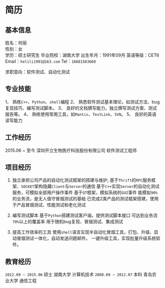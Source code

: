 # 简历

## 基本信息

姓名：何丽  
性别：女  
学历：硕士研究生 
毕业院校：湖南大学 
出生年月：1991年09月 
英语等级：CET6 
Email：`helili1991@163.com` 
Tel：`18681563660` 

求职意向：软件测试、自动化测试 

## 专业技能 

1、	熟练`C++`、`Python`、`shell`编程
2、	熟悉软件测试基本理论，如测试方法、bug复现技巧、编写测试脚本。
3、	良好的文档撰写能力，独立撰写测试方案、测试报告等。
4、	熟练使用常用工具，如`Mantis`、`TestLink`、`SVN`。
5、 良好的英语读写能力

## 工作经历

2015.06 ~ 至今    深圳开立生物医疗科技股份有限公司  软件测试工程师

## 项目经历

1)	独立承担公司产品的自动化测试框架的搭建与维护;
基于`Thrift`的`RPC`服务框架、`SOCKET`架构隐藏`Client`与`Server`的通信
基于`C++`实现`Server`的自动化测试服务，可模拟全部用户操作事件
基于`QT`框架，模拟系统的`GUI`事件
能模拟`90%`的业务流，是无人值守冒烟测试的基础
已完成2类产品的测试框架搭建，使用于产品冒烟测试、性能测试和老化测试

2)	编写测试脚本
基于`Python`搭建测试客户端，提供测试脚本接口
可达到业务流`70%`以上的覆盖率
用于随机bug复现、冒烟测试、集成测试

3)	提高工作效率的工具
使用`shell`语言实现半自动化冒烟工具，打包、升级、启动冒烟测试一体化，自动发送问题邮件。
一键升级工具，实现批量升级系统软件。

## 教育经历

`2012.09 ~ 2015.06`   硕士  湖南大学        计算机技术
`2008.09 ~ 2012.07`   本科  青岛农业大学    通信工程
